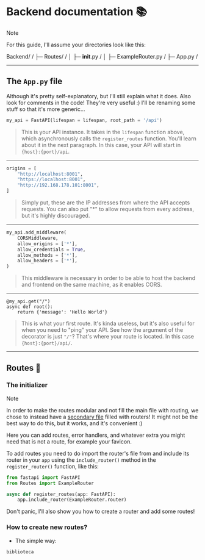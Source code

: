 # Backend documentation 📚

> [!NOTE]
> For this guide, I'll assume your directories look like this:

Backend/    /
├─ Routes/  /
│  ├─ __init__.py   /
│  ├─ ExampleRouter.py /
├─ App.py   /

<hr/>

## The `App.py` file
Although it's pretty self-explanatory, but I'll still explain what it does.
Also look for comments in the code! They're very useful :)
I'll be renaming some stuff so that it's more generic...

```Python
my_api = FastAPI(lifespan = lifespan, root_path = '/api')
```
> This is your API instance. It takes in the `lifespan` function above, which
> asynchronously calls the `register_routes` function. You'll learn about it
> in the next paragraph. In this case, your API will start in
> `{host}:{port}/api`.

<hr/>

```Python
origins = [
    "http://localhost:8001",
    "https://localhost:8001",
    "http://192.168.178.101:8001",
]
```
> Simply put, these are the IP addresses from where the API accepts requests.
> You can also put "*" to allow requests from every address, but it's
> highly discouraged.

<hr/>

```Python
my_api.add_middleware(
    CORSMiddleware,
    allow_origins = ['*'],
    allow_credentials = True,
    allow_methods = ['*'],
    allow_headers = ['*'],
)
```
> This middleware is necessary in order to be able to host the backend and
> frontend on the same machine, as it enables CORS.

<hr/>

```
@my_api.get("/")
async def root():
    return {'message': 'Hello World'}
```
> This is what your first route. It's kinda useless, but it's also useful
> for when you need to "ping" your API. See how the argument of the decorator
> is just `"/"`? That's where your route is located. In this case
> `{host}:{port}/api/`.
> 
<hr/>

## Routes 🔁

### The initializer
> [!NOTE]
> In order to make the routes modular and not fill the main file with routing,
> we chose to instead have a [secondary file](https://github.com/Biblioteca-Midossi/Backend/tree/Alessandro/Routes/__init__.py)
> filled with routers! It might not be the best way to do this, but it works,
> and it's convenient :)

Here you can add routes, error handlers, and whatever extra you might need
that is not a route, for example your favicon.

To add routes you need to do import the router's file from and
include its router in your `app` using the `include_router()` method in the
`register_router()` function, like this:

```Python
from fastapi import FastAPI
from Routes import ExampleRouter

async def register_routes(app: FastAPI):
    app.include_router(ExampleRouter.router)
```

Don't panic, I'll also show you how to create a router and add some routes!

### How to create new routes?
- The simple way:
```Python
biblioteca
```


